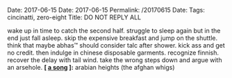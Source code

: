 Date: 2017-06-15
Date: 2017-06-15
Permalink: /20170615
Date: 
Tags: cincinatti, zero-eight
Title: DO NOT REPLY ALL
  
wake up in time to catch the second half. struggle to sleep again but in the end just fall asleep. skip the expensive breakfast and jump on the shuttle. think that maybe abhas™ should consider talc after shower. kick ass and get no credit. then indulge in chinese disposable garments. recognize finnish. recover the delay with tail wind. take the wrong steps down and argue with an arsehole.
**[ [a song](https://www.youtube.com/watch?v=99xg4DtM-V8) ]:** arabian heights (the afghan whigs)